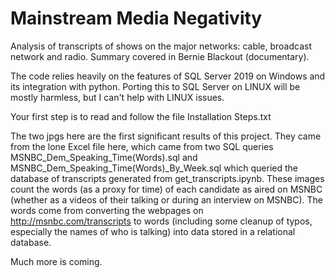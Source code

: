# Mainstream Media Negativity
 Analysis of transcripts of shows on the major networks: cable, broadcast network and radio. Summary covered in Bernie Blackout (documentary).
 
The code relies heavily on the features of SQL Server 2019 on Windows and its integration with python. Porting this to SQL Server on LINUX will be mostly harmless, but I can't help with LINUX issues.

Your first step is to read and follow the file Installation Steps.txt

The two jpgs here are the first significant results of this project. They came from the lone Excel file here, which came from two SQL queries MSNBC_Dem_Speaking_Time(Words).sql and MSNBC_Dem_Speaking_Time(Words)_By_Week.sql which queried the database of transcripts generated from get_transcripts.ipynb. These images count the words (as a proxy for time) of each candidate as aired on MSNBC (whether as a videos of their talking or during an interview on MSNBC). The words come from converting the webpages on http://msnbc.com/transcripts to words (including some cleanup of typos, especially the names of who is talking) into data stored in a relational database. 

Much more is coming.
